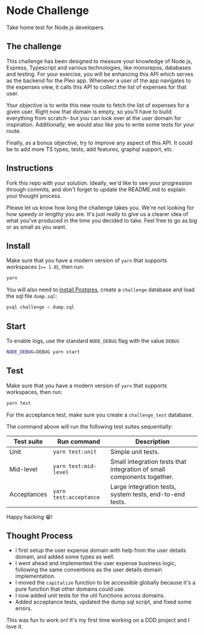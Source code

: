 # Node Challenge

Take home test for Node.js developers.

## The challenge

This challenge has been designed to measure your knowledge of Node.js, Express, Typescript and various technologies, like monorepos, databases and testing. For your exercise, you will be enhancing this API which serves as the backend for the Pleo app. Whenever a user of the app navigates to the expenses view, it calls this API to collect the list of expenses for that user.

Your objective is to write this new route to fetch the list of expenses for a given user. Right now that domain is empty, so you'll have to build everything from scratch- but you can look over at the user domain for inspiration. Additionally, we would also like you to write some tests for your route.

Finally, as a bonus objective, try to improve any aspect of this API. It could be to add more TS types, tests, add features, graphql support, etc.

## Instructions

Fork this repo with your solution. Ideally, we'd like to see your progression through commits, and don't forget to update the README.md to explain your thought process.

Please let us know how long the challenge takes you. We're not looking for how speedy or lengthy you are. It's just really to give us a clearer idea of what you've produced in the time you decided to take. Feel free to go as big or as small as you want.

## Install

Make sure that you have a modern version of `yarn` that supports workspaces (`>= 1.0`), then run:

```bash
yarn
```

You will also need to [install Postgres](https://www.postgresqltutorial.com/install-postgresql-macos/), create a `challenge` database and load the sql file `dump.sql`:

```bash
psql challenge < dump.sql
```

## Start

To enable logs, use the standard `NODE_DEBUG` flag with the value `DEBUG`

```bash
NODE_DEBUG=DEBUG yarn start
```

## Test

Make sure that you have a modern version of `yarn` that supports workspaces, then run:

```bash
yarn test
```

For the acceptance test, make sure you create a `challenge_test` database.

The command above will run the following test suites sequentially:

| Test suite  | Run command            | Description                                                            |
| ----------- | ---------------------- | ---------------------------------------------------------------------- |
| Unit        | `yarn test:unit`       | Simple unit tests.                                                     |
| Mid-level   | `yarn test:mid-level`  | Small integration tests that integration of small components together. |
| Acceptances | `yarn test:acceptance` | Large integration tests, system tests, end-to-end tests.               |

Happy hacking 😁!

## Thought Process

- I first setup the user expense domain with help from the user details domain, and added some types as well.
- I went ahead and implemented the user expense business logic, following the same conventions as the user details domain implementation.
- I moved the `capitalize` function to be accessible globally because it's a pure function that other domains could use.
- I now added unit tests for the util functions across domains.
- Added acceptance tests, updated the dump.sql script, and fixed some errors.

This was fun to work on! It's my first time working on a DDD project and I love it.
